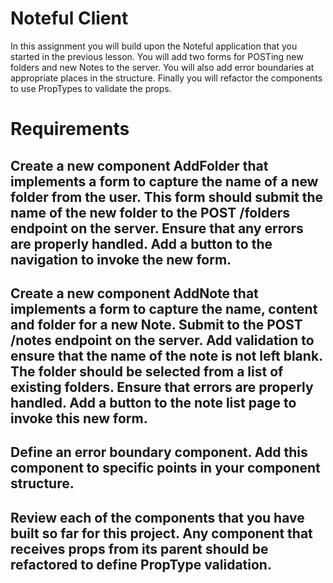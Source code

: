 # Noteful Client
In this assignment you will build upon the Noteful application that you started in the previous lesson. You will add two forms for POSTing new folders and new Notes to the server. You will also add error boundaries at appropriate places in the structure. Finally you will refactor the components to use PropTypes to validate the props.

# Requirements

## Create a new component AddFolder that implements a form to capture the name of a new folder from the user. This form should submit the name of the new folder to the POST /folders endpoint on the server. Ensure that any errors are properly handled. Add a button to the navigation to invoke the new form.

## Create a new component AddNote that implements a form to capture the name, content and folder for a new Note. Submit to the POST /notes endpoint on the server. Add validation to ensure that the name of the note is not left blank. The folder should be selected from a list of existing folders. Ensure that errors are properly handled. Add a button to the note list page to invoke this new form.

## Define an error boundary component. Add this component to specific points in your component structure.

## Review each of the components that you have built so far for this project. Any component that receives props from its parent should be refactored to define PropType validation.
